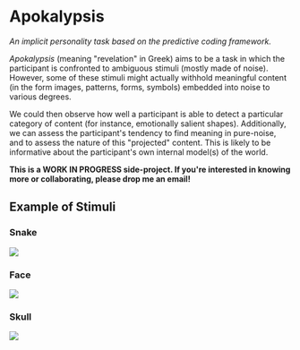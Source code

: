 # Apokalypsis

*An implicit personality task based on the predictive coding framework.*


*Apokalypsis* (meaning "revelation" in Greek) aims to be a task in which the participant is confronted to ambiguous stimuli (mostly made of noise). However, some of these stimuli might actually withhold meaningful content (in the form images, patterns, forms, symbols) embedded into noise to various degrees.

We could then observe how well a participant is able to detect a particular category of content (for instance, emotionally salient shapes). Additionally, we can assess the participant's tendency to find meaning in pure-noise, and to assess the nature of this "projected" content. This is likely to be informative about the participant's own internal model(s) of the world.

**This is a WORK IN PROGRESS side-project. If you're interested in knowing more or collaborating, please drop me an email!**

## Example of Stimuli

### Snake

![](demo_snake.png)

### Face

![](demo_face.png)

### Skull

![](demo_skull.png)